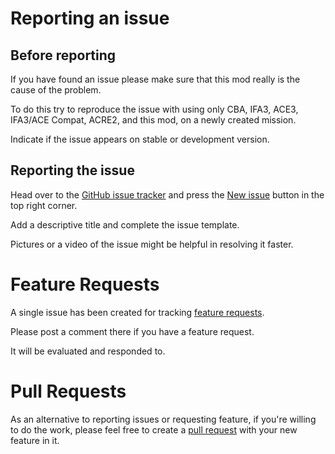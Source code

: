 # Reporting an issue
## Before reporting
If you have found an issue please make sure that this mod really is the cause of the problem.

To do this try to reproduce the issue with using only CBA, IFA3, ACE3, IFA3/ACE Compat, ACRE2, and this mod, on a newly created mission.

Indicate if the issue appears on stable or development version.


## Reporting the issue
Head over to the [GitHub issue tracker](https://github.com/Drofseh/IFA3_ACRE2_COMPAT/issues) and press the [New issue](https://github.com/Drofseh/IFA3_ACRE2_COMPAT/issues/new) button in the top right corner.

Add a descriptive title and complete the issue template.

Pictures or a video of the issue might be helpful in resolving it faster.

# Feature Requests
A single issue has been created for tracking [feature requests](https://github.com/Drofseh/IFA3_ACRE2_COMPAT/issues/1).

Please post a comment there if you have a feature request.

It will be evaluated and responded to.

# Pull Requests
As an alternative to reporting issues or requesting feature, if you're willing to do the work, please feel free to create a [pull request](https://github.com/Drofseh/IFA3_ACRE2_COMPAT/pulls) with your new feature in it.
